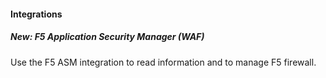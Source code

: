 #### Integrations
##### New: F5 Application Security Manager (WAF)
Use the F5 ASM integration to read information and to manage F5 firewall.
